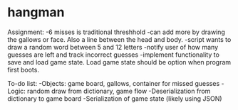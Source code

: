 # hangman

Assignment:
-6 misses is traditional threshhold
-can add more by drawing the gallows or face. Also a line between the head and body.
-script wants to draw a random word between 5 and 12 letters
-notify user of how many guesses are left and track incorrect guesses
-implement functionality to save and load game state. Load game state should be option when program first boots.

To-do list:
-Objects: game board, gallows, container for missed guesses
-Logic: random draw from dictionary, game flow
-Deserialization from dictionary to game board
-Serialization of game state (likely using JSON)

